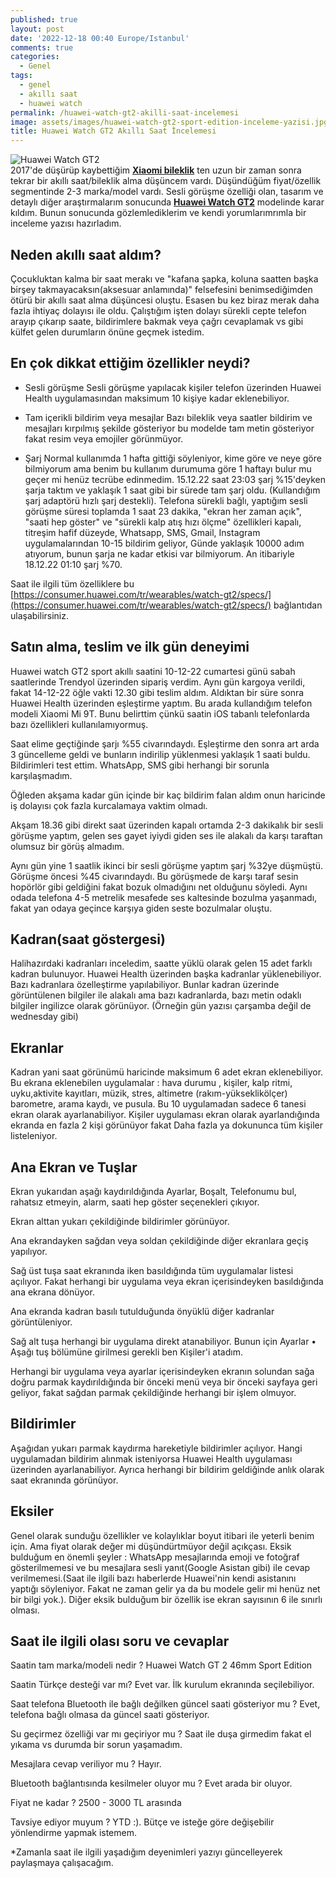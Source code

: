```yaml
---
published: true
layout: post
date: '2022-12-18 00:40 Europe/Istanbul'
comments: true
categories:
  - Genel
tags:
  - genel
  - akıllı saat
  - huawei watch
permalink: /huawei-watch-gt2-akilli-saat-incelemesi
image: assets/images/huawei-watch-gt2-sport-edition-inceleme-yazisi.jpg
title: Huawei Watch GT2 Akıllı Saat İncelemesi
---
```

![Huawei Watch GT2]({{site.baseurl}}/assets/images/huawei-watch-gt2-sport-edition-inceleme-yazisi.jpg) <br />2017'de düşürüp kaybettiğim **[Xiaomi bileklik](/2017/01/xiaomi-mi-band-2-akilli-bileklik-incelemesi.html "Xiaomi Mi Band 2")** ten uzun bir zaman sonra tekrar bir akıllı saat/bileklik alma düşüncem vardı. Düşündüğüm fiyat/özellik segmentinde 2-3 marka/model vardı. Sesli görüşme özelliği olan, tasarım ve detaylı diğer araştırmalarım sonucunda **[Huawei Watch GT2](/huawei-watch-gt2-akilli-saat-incelemesi "Huawei Watch GT2 İnceleme")** modelinde karar kıldım. Bunun sonucunda gözlemlediklerim ve kendi yorumlarımrımla bir inceleme yazısı hazırladım.
<br />

## Neden akıllı saat aldım?

Çocukluktan kalma bir saat merakı ve  "kafana şapka, koluna saatten başka birşey takmayacaksın(aksesuar anlamında)" felsefesini benimsediğimden ötürü bir akıllı saat alma düşüncesi oluştu. Esasen bu kez biraz merak daha fazla ihtiyaç dolayısı ile oldu. Çalıştığım işten dolayı sürekli cepte telefon arayıp çıkarıp saate, bildirimlere bakmak veya çağrı cevaplamak vs gibi külfet gelen durumların önüne geçmek istedim. 
<br />

## En çok dikkat ettiğim özellikler neydi?
- Sesli görüşme 
Sesli görüşme yapılacak kişiler telefon üzerinden Huawei Health uygulamasından maksimum 10 kişiye kadar eklenebiliyor.

- Tam içerikli bildirim veya mesajlar 
Bazı bileklik veya saatler bildirim ve mesajları kırpılmış şekilde gösteriyor bu modelde tam metin gösteriyor fakat resim veya emojiler görünmüyor.

- Şarj 
Normal kullanımda 1 hafta gittiği söyleniyor, kime göre ve neye göre bilmiyorum ama benim bu kullanım durumuma göre 1 haftayı bulur mu geçer mi henüz tecrübe edinmedim. 15.12.22 saat 23:03 şarj  %15'deyken şarja taktım ve yaklaşık 1 saat gibi bir sürede tam şarj oldu. (Kullandığım şarj adaptörü hızlı şarj destekli). Telefona sürekli bağlı, yaptığım sesli görüşme süresi toplamda 1 saat 23 dakika, "ekran her zaman açık", "saati hep göster" ve "sürekli kalp atış hızı ölçme" özellikleri kapalı, titreşim hafif düzeyde, Whatsapp, SMS, Gmail, Instagram uygulamalarından 10-15 bildirim geliyor, Günde yaklaşık 10000 adım atıyorum, bunun şarja ne kadar etkisi var bilmiyorum. An itibariyle 18.12.22 01:10 şarj %70.

Saat ile ilgili tüm özelliklere bu [https://consumer.huawei.com/tr/wearables/watch-gt2/specs/](https://consumer.huawei.com/tr/wearables/watch-gt2/specs/) bağlantıdan ulaşabilirsiniz.

## Satın alma, teslim ve ilk gün deneyimi

Huawei watch GT2 sport akıllı saatini 10-12-22 cumartesi günü sabah saatlerinde Trendyol üzerinden sipariş verdim. Aynı gün kargoya verildi, fakat 14-12-22 öğle vakti 12.30 gibi teslim aldım. Aldıktan bir süre sonra  Huawei Health üzerinden eşleştirme yaptım. Bu arada kullandığım telefon modeli Xiaomi Mi 9T. Bunu belirttim çünkü saatin iOS tabanlı telefonlarda bazı özellikleri kullanılamıyormuş. 

Saat elime geçtiğinde şarjı %55 civarındaydı. Eşleştirme den sonra art arda 3 güncelleme geldi ve bunların indirilip yüklenmesi yaklaşık 1 saati buldu. Bildirimleri test ettim. WhatsApp, SMS gibi herhangi bir sorunla karşılaşmadım.

Öğleden akşama kadar gün içinde bir kaç bildirim falan aldım onun haricinde iş dolayısı çok fazla kurcalamaya vaktim olmadı.

Akşam 18.36 gibi direkt saat üzerinden kapalı ortamda 2-3 dakikalık bir sesli görüşme yaptım, gelen ses gayet iyiydi giden ses ile alakalı da karşı taraftan olumsuz bir görüş almadım.

Aynı gün yine 1 saatlik ikinci bir sesli görüşme yaptım şarj %32ye düşmüştü. Görüşme öncesi %45 civarındaydı. Bu görüşmede de karşı taraf sesin hopörlör gibi geldiğini fakat bozuk olmadığını net olduğunu söyledi. Aynı odada telefona 4-5 metrelik mesafede ses kaltesinde bozulma yaşanmadı, fakat yan odaya geçince karşıya giden seste bozulmalar oluştu. 
<br />

## Kadran(saat göstergesi)
Halihazırdaki kadranları inceledim, saatte yüklü olarak gelen 15 adet farklı kadran bulunuyor. Huawei Health üzerinden başka kadranlar yüklenebiliyor. Bazı kadranlara özelleştirme yapılabiliyor. Bunlar kadran üzerinde görüntülenen  bilgiler ile alakalı ama bazı kadranlarda, bazı metin odaklı bilgiler ingilizce olarak görünüyor. (Örneğin gün yazısı çarşamba değil de wednesday gibi)
<br />

## Ekranlar
Kadran yani saat görünümü haricinde  maksimum 6 adet ekran eklenebiliyor. Bu ekrana eklenebilen uygulamalar : hava durumu , kişiler, kalp ritmi, uyku,aktivite kayıtları, müzik, stres, altimetre (rakım-yükseklikölçer) barometre, arama kaydı, ve pusula. Bu 10 uygulamadan sadece 6 tanesi ekran olarak ayarlanabiliyor. Kişiler uygulaması ekran olarak ayarlandığında ekranda en fazla 2 kişi görünüyor fakat Daha fazla ya dokununca tüm kişiler listeleniyor.
<br />

## Ana Ekran ve Tuşlar
Ekran yukarıdan aşağı kaydırıldığında Ayarlar, Boşalt, Telefonumu bul, rahatsız etmeyin, alarm, saati hep göster seçenekleri çıkıyor.

Ekran alttan yukarı çekildiğinde bildirimler görünüyor.

Ana ekrandayken sağdan veya soldan çekildiğinde diğer ekranlara geçiş yapılıyor.

Sağ üst tuşa saat ekranında iken basıldığında tüm uygulamalar listesi açılıyor. Fakat herhangi bir uygulama veya ekran içerisindeyken basıldığında ana ekrana dönüyor.

Ana ekranda kadran basılı tutulduğunda önyüklü diğer kadranlar görüntüleniyor.

Sağ alt tuşa herhangi bir uygulama direkt atanabiliyor. Bunun için Ayarlar  • Aşağı tuş bölümüne girilmesi gerekli ben Kişiler'i atadım.

Herhangi bir uygulama veya ayarlar içerisindeyken ekranın solundan sağa doğru parmak kaydırıldığında bir önceki menü veya bir önceki sayfaya geri geliyor, fakat sağdan parmak çekildiğinde herhangi bir işlem olmuyor.

## Bildirimler
Aşağıdan yukarı parmak kaydırma hareketiyle bildirimler açılıyor. Hangi uygulamadan bildirim alınmak isteniyorsa Huawei Health uygulaması üzerinden ayarlanabiliyor. Ayrıca herhangi bir bildirim geldiğinde anlık olarak saat ekranında görünüyor.

## Eksiler
Genel olarak sunduğu özellikler ve kolaylıklar boyut itibari ile yeterli benim için. Ama fiyat olarak değer mi düşündürtmüyor değil açıkçası. Eksik bulduğum en önemli şeyler :  WhatsApp mesajlarında emoji ve fotoğraf gösterilmemesi ve bu mesajlara sesli yanıt(Google Asistan gibi) ile cevap verilmemesi.(Saat ile ilgili bazı haberlerde Huawei'nin kendi asistanını yaptığı söyleniyor. Fakat ne zaman gelir ya da bu modele gelir mi henüz net bir bilgi yok.). Diğer eksik bulduğum bir özellik ise ekran sayısının 6 ile sınırlı olması.

## Saat ile ilgili olası soru ve cevaplar
Saatin tam marka/modeli nedir ?
Huawei Watch GT 2 46mm Sport Edition

Saatin Türkçe desteği var mı?
Evet var. İlk kurulum ekranında seçilebiliyor.

Saat telefona Bluetooth ile bağlı değilken güncel saati gösteriyor mu ? 
Evet, telefona bağlı olmasa da güncel saati gösteriyor.

Su geçirmez özelliği var mı geçiriyor mu ?
Saat ile duşa girmedim fakat el yıkama vs durumda bir sorun yaşamadım.

Mesajlara cevap veriliyor mu ?
Hayır.

Bluetooth bağlantısında kesilmeler oluyor mu ?
Evet arada bir oluyor.

Fiyat ne kadar ?
2500 - 3000 TL arasında

Tavsiye ediyor muyum ?
YTD :). Bütçe ve isteğe göre değişebilir yönlendirme yapmak istemem.

*Zamanla saat ile ilgili yaşadığım deyenimleri yazıyı güncelleyerek paylaşmaya çalışacağım.
